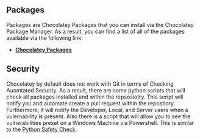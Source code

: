 ## Packages
Packages are Chocolatey Packages that you can install via the Chocolatey Package Manager. 
As a result, you can find a list of all of the packages available via the following link:

- **[Chocolatey Packages](https://chocolatey.org/packages)**

## Security 
Chocolatey by default does not work with Git in terms of Checking Auomtated Security. 
As a result, there are some python scripts that will check all packages installed and within the repsosiotry. 
This script will notify you and automate create a pull request within the repostiory. 
Furthermore, it will notify the Developer, Local, and Server users when a vulernability is present. 
Also there is a script that will allow you to see the vulnerabilities preset on a Windows Machine via Powershell. 
This is similar to the [Python Safety Check](https://pyup.io/safety/).
